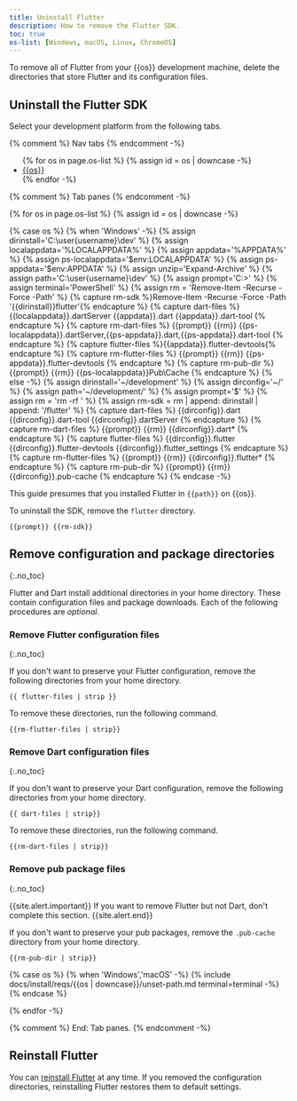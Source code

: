 ```yaml
---
title: Uninstall Flutter
description: How to remove the Flutter SDK.
toc: true
os-list: [Windows, macOS, Linux, ChromeOS]
---
```


To remove all of Flutter from your {{os}} development machine,
delete the directories that store Flutter and its configuration files.

## Uninstall the Flutter SDK

Select your development platform from the following tabs.

{% comment %} Nav tabs {% endcomment -%}
<ul class="nav nav-tabs" id="base-os-tabs" role="tablist">
{% for os in page.os-list %}
{% assign id = os | downcase -%}
  <li class="nav-item">
    <a class="nav-link {%- if id == 'windows' %} active {% endif %}" id="{{id}}-tab" href="#{{id}}" role="tab" aria-controls="{{id}} {{id}}-dl {{id}}-pub" aria-selected="true">{{os}}</a>
  </li>
{% endfor -%}
</ul>

{% comment %} Tab panes {% endcomment -%}
<div class="tab-content">
{% for os in page.os-list %}
{% assign id = os | downcase -%}

{% case os %}
{% when 'Windows' -%}
{% assign dirinstall='C:\user\{username}\dev\' %}
{% assign localappdata='%LOCALAPPDATA%\' %}
{% assign appdata='%APPDATA%\' %}
{% assign ps-localappdata='$env:LOCALAPPDATA\' %}
{% assign ps-appdata='$env:APPDATA\' %}
{% assign unzip='Expand-Archive' %}
{% assign path='C:\user\{username}\dev' %}
{% assign prompt='C:\>' %}
{% assign terminal='PowerShell' %}
{% assign rm = 'Remove-Item -Recurse -Force -Path' %}
{% capture rm-sdk %}Remove-Item -Recurse -Force -Path '{{dirinstall}}flutter'{% endcapture %}
{% capture dart-files %}
{{localappdata}}.dartServer
{{appdata}}.dart
{{appdata}}.dart-tool
{% endcapture %}
{% capture rm-dart-files %}
{{prompt}} {{rm}} {{ps-localappdata}}.dartServer,{{ps-appdata}}.dart,{{ps-appdata}}.dart-tool
{% endcapture %}
{% capture flutter-files %}{{appdata}}.flutter-devtools{% endcapture %}
{% capture rm-flutter-files %}
{{prompt}} {{rm}} {{ps-appdata}}.flutter-devtools
{% endcapture %}
{% capture rm-pub-dir %}
{{prompt}} {{rm}} {{ps-localappdata}}Pub\Cache
{% endcapture %}
{% else -%}
{% assign dirinstall='~/development' %}
{% assign dirconfig='~/' %}
{% assign path='~/development/' %}
{% assign prompt='$' %}
{% assign rm = 'rm -rf ' %}
{% assign rm-sdk = rm | append: dirinstall | append: '/flutter' %}
{% capture dart-files %}
{{dirconfig}}.dart
{{dirconfig}}.dart-tool
{{dirconfig}}.dartServer
{% endcapture %}
{% capture rm-dart-files %}
{{prompt}} {{rm}} {{dirconfig}}.dart*
{% endcapture %}
{% capture flutter-files %}
{{dirconfig}}.flutter
{{dirconfig}}.flutter-devtools
{{dirconfig}}.flutter_settings
{% endcapture %}
{% capture rm-flutter-files %}
{{prompt}} {{rm}} {{dirconfig}}.flutter*
{% endcapture %}
{% capture rm-pub-dir %}
{{prompt}} {{rm}} {{dirconfig}}.pub-cache
{% endcapture %}
{% endcase -%}

<div class="tab-pane {%- if id == 'windows' %} active {% endif %}" id="{{id}}" role="tabpanel" aria-labelledby="{{id}}-tab" markdown="1">

This guide presumes that you installed Flutter in `{{path}}` on {{os}}.

To uninstall the SDK, remove the `flutter` directory.

```console
{{prompt}} {{rm-sdk}}
```

## Remove configuration and package directories
{:.no_toc}

Flutter and Dart install additional directories in your home directory.
These contain configuration files and package downloads.
Each of the following procedures are _optional_.

### Remove Flutter configuration files
{:.no_toc}

If you don't want to preserve your Flutter configuration,
remove the following directories from your home directory.

```plaintext
{{ flutter-files | strip }}
```

To remove these directories, run the following command.

```console
{{rm-flutter-files | strip}}
```

### Remove Dart configuration files
{:.no_toc}

If you don't want to preserve your Dart configuration,
remove the following directories from your home directory.

```plaintext
{{ dart-files | strip}}
```

To remove these directories, run the following command.

```console
{{rm-dart-files | strip}}
```

### Remove pub package files
{:.no_toc}

{{site.alert.important}}
  If you want to remove Flutter but not Dart,
  don't complete this section.
{{site.alert.end}}

If you don't want to preserve your pub packages,
remove the `.pub-cache` directory from your home directory.

```console
{{rm-pub-dir | strip}}
```

{% case os %}
{% when 'Windows','macOS' -%}
{% include docs/install/reqs/{{os | downcase}}/unset-path.md terminal=terminal -%}
{% endcase %}

</div>

{% endfor -%}
</div>
{% comment %} End: Tab panes. {% endcomment -%}

## Reinstall Flutter

You can [reinstall Flutter](/get-started/install) at any time.
If you removed the configuration directories,
reinstalling Flutter restores them to default settings.
